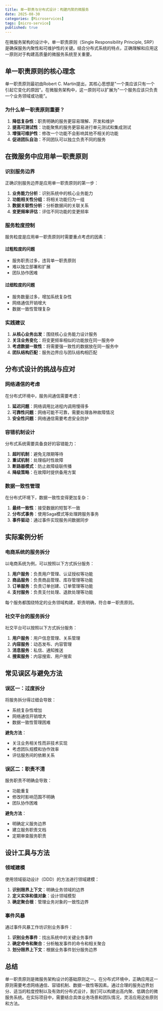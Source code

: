 ```yaml
---
title: 单一职责与分布式设计：构建内聚的微服务
date: 2025-08-30
categories: [Microservices]
tags: [micro-service]
published: true
---
```


在微服务架构的设计中，单一职责原则（Single Responsibility Principle, SRP）是确保服务内聚性和可维护性的关键。结合分布式系统的特点，正确理解和应用这一原则对于构建高质量的微服务系统至关重要。

## 单一职责原则的核心理念

单一职责原则最初由Robert C. Martin提出，其核心思想是"一个类应该只有一个引起它变化的原因"。在微服务架构中，这一原则可以扩展为"一个服务应该只负责一个业务领域或功能"。

### 为什么单一职责原则重要？

1. **降低复杂性**：职责明确的服务更容易理解、开发和维护
2. **提高可测试性**：功能聚焦的服务更容易进行单元测试和集成测试
3. **增强可维护性**：修改一个功能不会影响其他不相关的功能
4. **促进团队自治**：不同团队可以独立负责不同的服务

## 在微服务中应用单一职责原则

### 识别服务边界

正确识别服务边界是应用单一职责原则的第一步：

1. **业务能力分析**：识别系统中的核心业务能力
2. **功能相关性分组**：将相关功能归为一组
3. **数据关联性分析**：分析数据间的关联关系
4. **变更频率评估**：评估不同功能的变更频率

### 服务粒度控制

服务粒度是应用单一职责原则时需要重点考虑的因素：

#### 过粗粒度的问题
- 服务职责过多，违背单一职责原则
- 难以独立部署和扩展
- 团队协作困难

#### 过细粒度的问题
- 服务数量过多，增加系统复杂性
- 网络通信开销增大
- 数据一致性管理复杂

### 实践建议

1. **从核心业务出发**：围绕核心业务能力设计服务
2. **关注业务变化**：将变更频率相似的功能放在同一服务中
3. **考虑数据一致性**：将需要强一致性的数据放在同一服务中
4. **团队结构匹配**：服务边界应与团队结构相匹配

## 分布式设计的挑战与应对

### 网络通信的考虑

在分布式环境中，服务间通信需要考虑：

1. **延迟问题**：网络调用比进程内调用慢得多
2. **可靠性问题**：网络可能不可靠，需要处理各种故障情况
3. **安全性问题**：网络通信需要考虑安全防护

### 容错机制设计

分布式系统需要具备良好的容错能力：

1. **超时机制**：避免无限期等待
2. **重试机制**：处理临时性故障
3. **断路器模式**：防止故障级联传播
4. **降级策略**：在故障时提供备用方案

### 数据一致性管理

在分布式环境下，数据一致性变得更加复杂：

1. **最终一致性**：接受数据的短暂不一致
2. **分布式事务**：使用Saga模式等处理跨服务事务
3. **事件驱动**：通过事件实现服务间数据同步

## 实际案例分析

### 电商系统的服务拆分

以电商系统为例，可以按照以下方式拆分服务：

1. **用户服务**：负责用户管理、认证授权等功能
2. **商品服务**：负责商品管理、库存管理等功能
3. **订单服务**：负责订单创建、订单管理等功能
4. **支付服务**：负责支付处理、退款处理等功能

每个服务都围绕特定的业务领域构建，职责明确，符合单一职责原则。

### 社交平台的服务拆分

社交平台可以按照以下方式拆分服务：

1. **用户服务**：用户信息管理、关系管理
2. **内容服务**：动态发布、内容管理
3. **消息服务**：私信、通知推送
4. **搜索服务**：内容搜索、用户搜索

## 常见误区与避免方法

### 误区一：过度拆分

将服务拆分得过细会导致：
- 系统复杂性增加
- 网络通信开销增大
- 数据一致性管理困难

**避免方法**：
- 关注业务相关性而非技术实现
- 考虑团队规模和协作效率
- 评估服务间的依赖关系

### 误区二：职责不清

服务职责不明确会导致：
- 功能重复
- 修改时影响范围不明确
- 团队协作困难

**避免方法**：
- 明确定义服务边界
- 建立服务职责文档
- 定期审查服务职责

## 设计工具与方法

### 领域建模

使用领域驱动设计（DDD）的方法进行领域建模：
1. **识别限界上下文**：明确业务领域的边界
2. **定义实体和值对象**：设计领域模型
3. **确定聚合根**：管理业务对象的一致性边界

### 事件风暴

通过事件风暴工作坊识别业务事件：
1. **识别业务事件**：找出系统中的关键业务事件
2. **确定命令和聚合**：分析触发事件的命令和相关聚合
3. **划分限界上下文**：根据业务事件划分服务边界

## 总结

单一职责原则是微服务架构设计的基础原则之一。在分布式环境中，正确应用这一原则需要考虑网络通信、容错机制、数据一致性等因素。通过合理的服务边界划分、适当的粒度控制以及有效的分布式设计，我们可以构建出高内聚、低耦合的微服务系统。在实际项目中，需要结合具体业务场景和团队情况，灵活应用这些原则和方法。